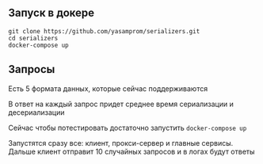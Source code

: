 ## Запуск в докере
```
git clone https://github.com/yasamprom/serializers.git
cd serializers
docker-compose up
```

## Запросы
Есть 5 формата данных, которые сейчас поддерживаются

В ответ на каждый запрос придет среднее время сериализации и десериализации

Сейчас чтобы потестировать достаточно запустить ``docker-compose up``

Запустятся сразу все: клиент, прокси-сервер и главные сервисы. Дальше клиент отправит
10 случайных запросов и в логах будут ответы